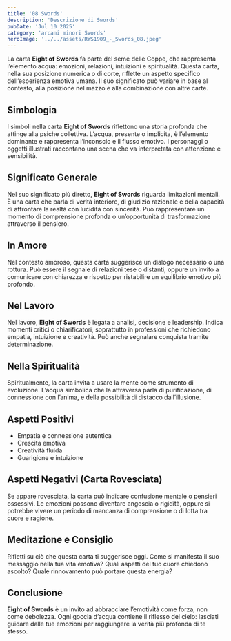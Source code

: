 ```yaml
---
title: '08 Swords' 
description: 'Descrizione di Swords' 
pubDate: 'Jul 10 2025'
category: 'arcani minori Swords'
heroImage: '../../assets/RWS1909_-_Swords_08.jpeg'
---
```


La carta **Eight of Swords** fa parte del seme delle Coppe, che rappresenta l’elemento acqua: emozioni, relazioni, intuizioni e spiritualità. Questa carta, nella sua posizione numerica o di corte, riflette un aspetto specifico dell’esperienza emotiva umana. Il suo significato può variare in base al contesto, alla posizione nel mazzo e alla combinazione con altre carte.

## Simbologia

I simboli nella carta **Eight of Swords** riflettono una storia profonda che attinge alla psiche collettiva. L’acqua, presente o implicita, è l’elemento dominante e rappresenta l’inconscio e il flusso emotivo. I personaggi o oggetti illustrati raccontano una scena che va interpretata con attenzione e sensibilità.

## Significato Generale

Nel suo significato più diretto, **Eight of Swords** riguarda limitazioni mentali. È una carta che parla di verità interiore, di giudizio razionale e della capacità di affrontare la realtà con lucidità con sincerità. Può rappresentare un momento di comprensione profonda o un’opportunità di trasformazione attraverso il pensiero.

## In Amore

Nel contesto amoroso, questa carta suggerisce un dialogo necessario o una rottura. Può essere il segnale di relazioni tese o distanti, oppure un invito a comunicare con chiarezza e rispetto per ristabilire un equilibrio emotivo più profondo.

## Nel Lavoro

Nel lavoro, **Eight of Swords** è legata a analisi, decisione e leadership. Indica momenti critici o chiarificatori, soprattutto in professioni che richiedono empatia, intuizione e creatività. Può anche segnalare conquista tramite determinazione.

## Nella Spiritualità

Spiritualmente, la carta invita a usare la mente come strumento di evoluzione. L’acqua simbolica che la attraversa parla di purificazione, di connessione con l’anima, e della possibilità di distacco dall’illusione.

## Aspetti Positivi

- Empatia e connessione autentica
- Crescita emotiva
- Creatività fluida
- Guarigione e intuizione

## Aspetti Negativi (Carta Rovesciata)

Se appare rovesciata, la carta può indicare confusione mentale o pensieri ossessivi. Le emozioni possono diventare angoscia o rigidità, oppure si potrebbe vivere un periodo di mancanza di comprensione o di lotta tra cuore e ragione.

## Meditazione e Consiglio

Rifletti su ciò che questa carta ti suggerisce oggi. Come si manifesta il suo messaggio nella tua vita emotiva? Quali aspetti del tuo cuore chiedono ascolto? Quale rinnovamento può portare questa energia?

## Conclusione

**Eight of Swords** è un invito ad abbracciare l’emotività come forza, non come debolezza. Ogni goccia d’acqua contiene il riflesso del cielo: lasciati guidare dalle tue emozioni per raggiungere la verità più profonda di te stesso.
